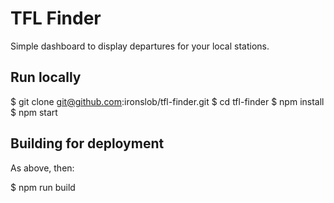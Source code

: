 # TFL Finder

Simple dashboard to display departures for your local stations.

## Run locally

$ git clone git@github.com:ironslob/tfl-finder.git
$ cd tfl-finder
$ npm install
$ npm start

## Building for deployment

As above, then:

$ npm run build

